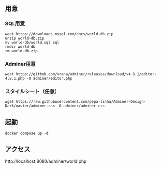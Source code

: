 ## 用意

### SQL用意

```
wget https://downloads.mysql.com/docs/world-db.zip
unzip world-db.zip
mv world-db/world.sql sql
rmdir world-db
rm world-db.zip
```

### Adminer用意

```
wget https://github.com/vrana/adminer/releases/download/v4.8.1/editor-4.8.1.php -O adminer/editor.php
```

### スタイルシート（任意）

```
wget https://raw.githubusercontent.com/pepa-linha/Adminer-Design-Dark/master/adminer.css -O adminer/adminer.css
```

## 起動

```
docker compose up -d
```

## アクセス

http://localhost:8080/adminer/world.php
